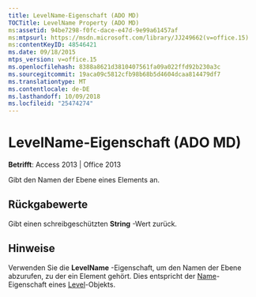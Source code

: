 ```yaml
---
title: LevelName-Eigenschaft (ADO MD)
TOCTitle: LevelName Property (ADO MD)
ms:assetid: 94be7298-f0fc-dace-e47d-9e99a61457af
ms:mtpsurl: https://msdn.microsoft.com/library/JJ249662(v=office.15)
ms:contentKeyID: 48546421
ms.date: 09/18/2015
mtps_version: v=office.15
ms.openlocfilehash: 8388a8621d3810407561fa09a022ffd92b230a3c
ms.sourcegitcommit: 19aca09c5812cfb98b68b5d4604dcaa814479df7
ms.translationtype: MT
ms.contentlocale: de-DE
ms.lasthandoff: 10/09/2018
ms.locfileid: "25474274"
---
```

# <a name="levelname-property-ado-md"></a>LevelName-Eigenschaft (ADO MD)


**Betrifft**: Access 2013 | Office 2013

Gibt den Namen der Ebene eines Elements an.

## <a name="return-values"></a>Rückgabewerte

Gibt einen schreibgeschützten **String** -Wert zurück.

## <a name="remarks"></a>Hinweise

Verwenden Sie die **LevelName** -Eigenschaft, um den Namen der Ebene abzurufen, zu der ein Element gehört. Dies entspricht der [Name](name-property-ado-md.md)-Eigenschaft eines [Level](level-object-ado-md.md)-Objekts.

